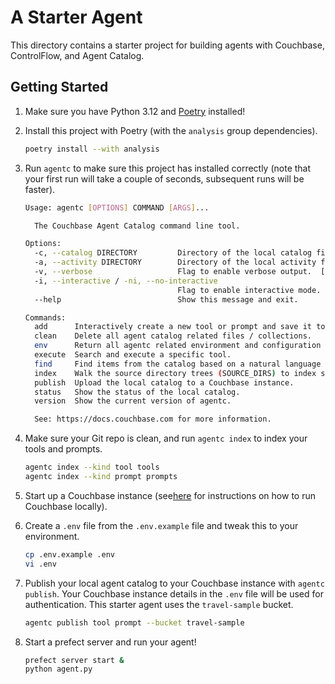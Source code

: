 # A Starter Agent

This directory contains a starter project for building agents with Couchbase, ControlFlow, and Agent Catalog.

## Getting Started

1. Make sure you have Python 3.12 and [Poetry](https://python-poetry.org/docs/#installation) installed!
2. Install this project with Poetry (with the `analysis` group dependencies).

   ```bash
   poetry install --with analysis
   ```

3. Run `agentc` to make sure this project has installed correctly (note that your first run will take a couple of
   seconds, subsequent runs will be faster).

   ```bash
   Usage: agentc [OPTIONS] COMMAND [ARGS]...

     The Couchbase Agent Catalog command line tool.

   Options:
     -c, --catalog DIRECTORY         Directory of the local catalog files.  [default: .agent-catalog]
     -a, --activity DIRECTORY        Directory of the local activity files (runtime data).  [default: .agent-activity]
     -v, --verbose                   Flag to enable verbose output.  [default: 0; 0<=x<=2]
     -i, --interactive / -ni, --no-interactive
                                     Flag to enable interactive mode.  [default: i]
     --help                          Show this message and exit.

   Commands:
     add      Interactively create a new tool or prompt and save it to the filesystem (output).
     clean    Delete all agent catalog related files / collections.
     env      Return all agentc related environment and configuration parameters as a JSON object.
     execute  Search and execute a specific tool.
     find     Find items from the catalog based on a natural language QUERY string or by name.
     index    Walk the source directory trees (SOURCE_DIRS) to index source files into the local catalog.
     publish  Upload the local catalog to a Couchbase instance.
     status   Show the status of the local catalog.
     version  Show the current version of agentc.

     See: https://docs.couchbase.com for more information.
   ```

4. Make sure your Git repo is clean, and run `agentc index` to index your tools and prompts.

   ```bash
   agentc index --kind tool tools
   agentc index --kind prompt prompts
   ```

5. Start up a Couchbase instance (see[here](https://docs.couchbase.com/server/current/install/install-intro.html) for
   instructions on how to run Couchbase locally).
6. Create a `.env` file from the `.env.example` file and tweak this to your environment.

   ```bash
   cp .env.example .env
   vi .env
   ```

7. Publish your local agent catalog to your Couchbase instance with `agentc publish`. Your Couchbase instance details
   in the `.env` file will be used for authentication. This starter agent uses the `travel-sample` bucket.

   ```bash
   agentc publish tool prompt --bucket travel-sample
   ```

8. Start a prefect server and run your agent!

   ```bash
   prefect server start &
   python agent.py
   ```